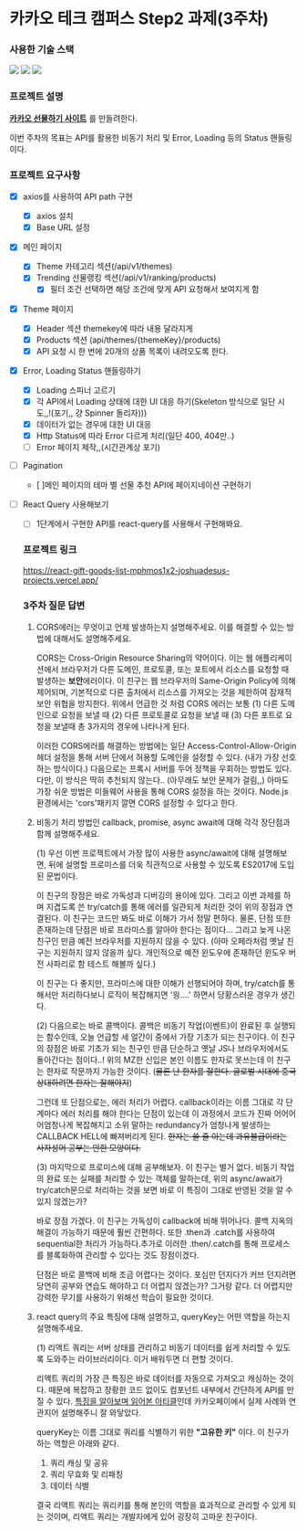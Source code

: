 # 카카오 테크 캠퍼스 Step2 과제(3주차)
###  사용한 기술 스택
<img src="https://img.shields.io/badge/TypeScript-3178C6?style=for-the-badge&logo=TypeScript&logoColor=white">
<img src="https://img.shields.io/badge/React-61DAFB?style=for-the-badge&logo=React&logoColor=black">
<img src="https://img.shields.io/badge/Git-F05032?style=for-the-badge&logo=Git&logoColor=white">
</br>

### 프로젝트 설명
**[카카오 선물하기 사이트](https://gift.kakao.com/home)** 를 만들려한다.

이번 주차의 목표는 API를 활용한 비동기 처리 및 Error, Loading 등의 Status 핸들링이다.


### 프로젝트 요구사항
- [X] axios를 사용하여 API path 구현
  - [X] axios 설치
  - [X] Base URL 설정
- [X] 메인 페이지 
  - [X] Theme 카테고리 섹션(/api/v1/themes)
  - [X] Trending 선물랭킹 섹션(/api/v1/ranking/products)
    - [X] 필터 조건 선택하면 해당 조건에 맞게 API 요청해서 보여지게 함
- [X] Theme 페이지
  - [X] Header 섹션 themekey에 따라 내용 달라지게
  - [X] Products 섹션 (api/themes/{themeKey}/products)
  - [X] API 요청 시 한 번에 20개의 상품 목록이 내려오도록 한다.
- [X] Error, Loading Status 핸들링하기
  - [X] Loading 스피너 고르기
  - [X] 각 API에서 Loading 상태에 대한 UI 대응 하기(Skeleton 방식으로 일단 시도,,!(포기,, 걍 Spinner 돌리자)))
  - [X] 데이터가 없는 경우에 대한 UI 대응
  - [X] Http Status에 따라 Error 다르게 처리(일단 400, 404만..)
  - [ ] Error 페이지 제작,,(시간관계상 포기)
- [ ] Pagination
  - [ ]메인 페이지의 테마 별 선물 추천 API에 페이지네이션 구현하기
- [ ] React Query 사용해보기
  - [ ] 1단계에서 구현한 API를 react-query를 사용해서 구현해봐요.


  ### 프로젝트 링크
  https://react-gift-goods-list-mphmos1x2-joshuadesus-projects.vercel.app/

  ### 3주차 질문 답변
  1. CORS에러는 무엇이고 언제 발생하는지 설명해주세요. 이를 해결할 수 있는 방법에 대해서도 설명해주세요.
    
      CORS는 Cross-Origin Resource Sharing의 약어이다. 이는 웹 애플리케이션에서 브라우저가 다른 도메인, 프로토콜, 또는 포트에서 리소스를 요청할 때 발생하는 **보안**에러이다. 
    이 친구는 웹 브라우저의 Same-Origin Policy에 의해 제어되며, 기본적으로 다른 출처에서 리소스를 가져오는 것을 제한하여 잠재적 보안 위협을 방지한다. 
    위에서 언급한 것 처럼 CORS 에러는 보통 (1) 다른 도메인으로 요청을 보낼 때 (2) 다른 프로토콜로 요청을 보낼 때 (3) 다른 포트로 요청을 보낼때 총 3가지의 경우에 나타나게 된다.
    
      이러한 CORS에러를 해결하는 방법에는 일단 Access-Control-Allow-Origin 헤더 설정을 통해 서버 단에서 허용할 도메인을 설정할 수 있다. (내가 가장 선호하는 방식이다.)
    다음으로는 프록시 서버를 두어 정책을 우회하는 방법도 있다. 다만, 이 방식은 딱히 추천되지 않는다.. (아무래도 보안 문제가 걸림,,)
    아마도 가장 쉬운 방법은 미들웨어 사용을 통해 CORS 설정을 하는 것이다. Node.js 환경에서는 'cors'패키지 깔면 CORS 설정할 수 있다고 한다.

  2. 비동기 처리 방법인 callback, promise, async await에 대해 각각 장단점과 함께 설명해주세요.

      (1) 우선 이번 프로젝트에서 가장 많이 사용한 async/await에 대해 설명해보면, 뒤에 설명할 프로미스를 더욱 직관적으로 사용할 수 있도록 ES2017에 도입된 문법이다.

      이 친구의 장점은 바로 가독성과 디버깅의 용이에 있다. 그리고 이번 과제를 하며 지겹도록 쓴 try/catch를 통해 에러를 일관되게 처리한 것이 위의 장점과 연결된다. 이 친구는 코드만 봐도 바로 이해가 가서 정말 편하다. 물론, 단점 또한 존재하는데 단점은 바로 프라미스를 알아야 한다는 점이다... 그리고 늦게 나온 친구인 만큼 예전 브라우저를 지원하지 않을 수 있다. (아마 오페라처럼 옛날 친구는 지원하지 않지 않을까 싶다. 개인적으로 예전 윈도우에 존재하던 윈도우 버전 사파리로 함 테스트 해볼까 싶다.)

      이 친구는 다 좋지만, 프라미스에 대한 이해가 선행되어야 하며, try/catch를 통해서만 처리하다보니 로직이 복잡해지면 '읭....' 하면서 당황스러운 경우가 생긴다.
      
      (2) 다음으로는 바로 콜백이다. 콜백은 비동기 작업(이벤트)이 완료된 후 실행되는 함수인데, 오늘 언급할 세 얼간이 중에서 가장 기초가 되는 친구이다. 
      이 친구의 장점은 바로 기초가 되는 친구인 만큼 단순하고 옛날 JS나 브라우저에서도 돌아간다는 점이다..! 위의 MZ한 신입은 본인 이름도 한자로 못쓰는데 이 친구는 한자로 작문까지 가능한 것이다. (~~물론 난 한자를 잘한다. 글로벌 시대에 중국 상대하려면 한자는 잘해야지~~)

      그런데 또 단점으로는, 에러 처리가 어렵다. callback이라는 이름 그대로 각 단계마다 에러 처리를 해야 한다는 단점이 있는데 이 과정에서 코드가 진짜 어어어어엄청나게 복잡해지고 소위 말하는 redundancy가 엄청나게 발생하는 CALLBACK HELL에 빠져버리게 된다. ~~한자는 쓸 줄 아는데 과유불급이라는 사자성어 공부는 안한 모양이다.~~

      (3) 마지막으로 프로미스에 대해 공부해보자. 
      이 친구는 별거 없다. 비동기 작업의 완료 또는 실패를 처리할 수 있는 객체를 말하는데, 위의 async/await가 try/catch문으로 처리하는 것을 보면 바로 이 특징이 그대로 반영된 것을 알 수 있지 않겠는가? 

      바로 장점 가겠다. 이 친구는 가독성이 callback에 비해 뛰어나다. 콜백 지옥의 해결이 가능하기 때문에 훨씬 간편하다. 또한 .then과 .catch를 사용하여 sequential한 처리가 가능하다.추가로 이러한 .then/.catch를 통해 프로세스를 블록화하여 관리할 수 있다는 것도 장점이겠다.

      단점은 바로 콜백에 비해 조금 어렵다는 것이다. 포심만 던지다가 커브 던지려면 당연히 공부와 연습도 해야하고 더 어렵지 않겠는가?
      그거랑 같다. 더 어렵지만 강력한 무기를 사용하기 위해선 학습이 필요한 것이다.


  3. react query의 주요 특징에 대해 설명하고, queryKey는 어떤 역할을 하는지 설명해주세요.

      (1) 리액트 쿼리는 서버 상태를 관리하고 비동기 데이터를 쉽게 처리할 수 있도록 도와주는 라이브러리이다. 이거 배워두면 더 편할 것이다.

      리액트 쿼리의 가장 큰 특징은 바로 데이터를 자동으로 가져오고 캐싱하는 것이다. 때문에 복잡하고 장황한 코드 없이도 컴포넌트 내부에서 간단하게 API를 만질 수 있다. 
      [특징을 알아보며 읽어본 아티클](https://tech.kakaopay.com/post/react-query-1/)인데 카카오페이에서 실제 사례와 연관지어 설명해주니 잘 와닿았다. 

      queryKey는 이름 그대로 쿼리를 식별하기 위한 **"고유한 키"** 이다. 이 친구가 하는 역할은 아래와 같다.
          
        1. 쿼리 캐싱 및 공유
        2. 쿼리 무효화 및 리패칭
        3. 데이터 식별
  
      결국 리액트 쿼리는 쿼리키를 통해 본인의 역할을 효과적으로 관리할 수 있게 되는 것이며, 리액트 쿼리는 개발자에게 있어 굉장히 고마운 친구이다. 
